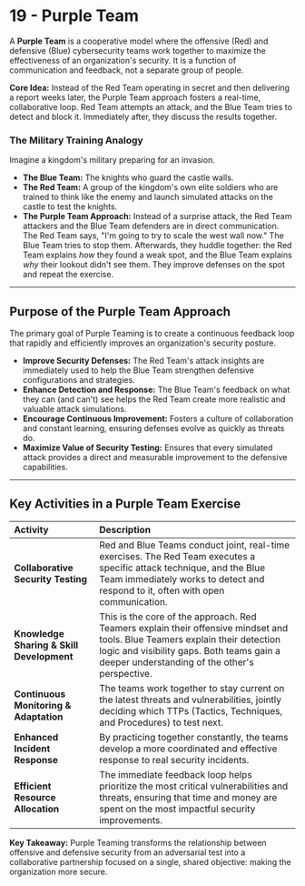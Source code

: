 # 19 - Purple Team



A **Purple Team** is a cooperative model where the offensive (Red) and defensive (Blue) cybersecurity teams work together to maximize the effectiveness of an organization's security. It is a function of communication and feedback, not a separate group of people.

**Core Idea:** Instead of the Red Team operating in secret and then delivering a report weeks later, the Purple Team approach fosters a real-time, collaborative loop. Red Team attempts an attack, and the Blue Team tries to detect and block it. Immediately after, they discuss the results together.

### The Military Training Analogy
Imagine a kingdom's military preparing for an invasion.

*   **The Blue Team:** The knights who guard the castle walls.
*   **The Red Team:** A group of the kingdom's own elite soldiers who are trained to think like the enemy and launch simulated attacks on the castle to test the knights.
*   **The Purple Team Approach:** Instead of a surprise attack, the Red Team attackers and the Blue Team defenders are in direct communication. The Red Team says, "I'm going to try to scale the west wall now." The Blue Team tries to stop them. Afterwards, they huddle together: the Red Team explains *how* they found a weak spot, and the Blue Team explains *why* their lookout didn't see them. They improve defenses on the spot and repeat the exercise.

---

## Purpose of the Purple Team Approach

The primary goal of Purple Teaming is to create a continuous feedback loop that rapidly and efficiently improves an organization's security posture.

*   **Improve Security Defenses:** The Red Team's attack insights are immediately used to help the Blue Team strengthen defensive configurations and strategies.
*   **Enhance Detection and Response:** The Blue Team's feedback on what they can (and can't) see helps the Red Team create more realistic and valuable attack simulations.
*   **Encourage Continuous Improvement:** Fosters a culture of collaboration and constant learning, ensuring defenses evolve as quickly as threats do.
*   **Maximize Value of Security Testing:** Ensures that every simulated attack provides a direct and measurable improvement to the defensive capabilities.

---

## Key Activities in a Purple Team Exercise

| Activity | Description |
| :--- | :--- |
| **Collaborative Security Testing** | Red and Blue Teams conduct joint, real-time exercises. The Red Team executes a specific attack technique, and the Blue Team immediately works to detect and respond to it, often with open communication. |
| **Knowledge Sharing & Skill Development** | This is the core of the approach. Red Teamers explain their offensive mindset and tools. Blue Teamers explain their detection logic and visibility gaps. Both teams gain a deeper understanding of the other's perspective. |
| **Continuous Monitoring & Adaptation** | The teams work together to stay current on the latest threats and vulnerabilities, jointly deciding which TTPs (Tactics, Techniques, and Procedures) to test next. |
| **Enhanced Incident Response** | By practicing together constantly, the teams develop a more coordinated and effective response to real security incidents. |
| **Efficient Resource Allocation** | The immediate feedback loop helps prioritize the most critical vulnerabilities and threats, ensuring that time and money are spent on the most impactful security improvements. |

**Key Takeaway:** Purple Teaming transforms the relationship between offensive and defensive security from an adversarial test into a collaborative partnership focused on a single, shared objective: making the organization more secure.
